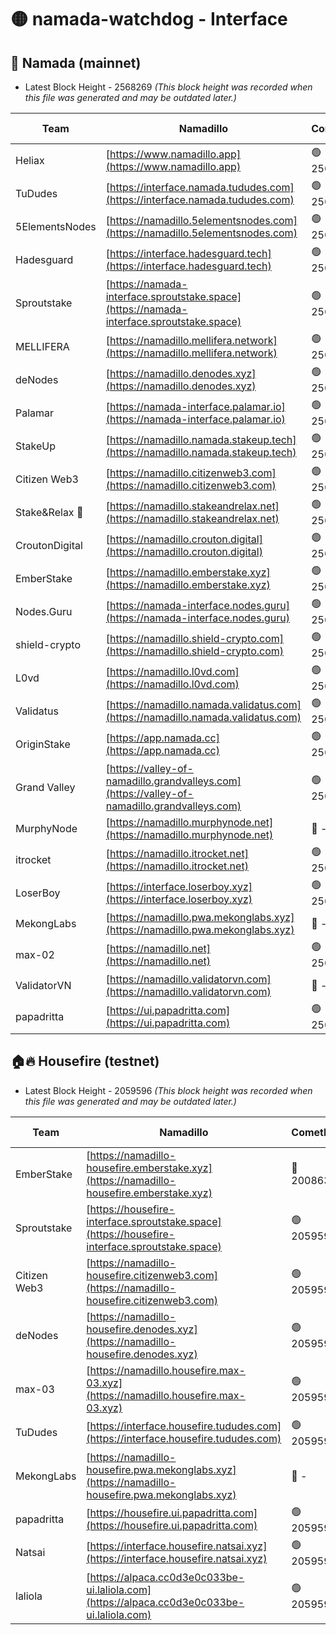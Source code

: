 # 🟡 namada-watchdog - Interface

## 🚀 Namada (mainnet)
- Latest Block Height - 2568269 *(This block height was recorded when this file was generated and may be outdated later.)*

| Team | Namadillo | CometBFT | Indexer | MASP Indexer |
|-|-|-|-|-|
| Heliax | [https://www.namadillo.app](https://www.namadillo.app) | 🟢 2568248 | 🟢 2568248 | 🟢 2568248 |
| TuDudes | [https://interface.namada.tududes.com](https://interface.namada.tududes.com) | 🟢 2568248 | 🟢 2568247 | 🟢 2568247 |
| 5ElementsNodes | [https://namadillo.5elementsnodes.com](https://namadillo.5elementsnodes.com) | 🟢 2568249 | 🟢 2568249 | 🟢 2568249 |
| Hadesguard | [https://interface.hadesguard.tech](https://interface.hadesguard.tech) | 🟢 2568250 | 🟢 2568247 | 🟢 2568248 |
| Sproutstake | [https://namada-interface.sproutstake.space](https://namada-interface.sproutstake.space) | 🟢 2568250 | 🔴 2513702 | 🔴 - |
| MELLIFERA | [https://namadillo.mellifera.network](https://namadillo.mellifera.network) | 🟢 2568253 | 🟢 2568253 | 🟢 2568253 |
| deNodes | [https://namadillo.denodes.xyz](https://namadillo.denodes.xyz) | 🟢 2568254 | 🟢 2568254 | 🟢 2568254 |
| Palamar | [https://namada-interface.palamar.io](https://namada-interface.palamar.io) | 🟢 2568254 | 🟢 2568254 | 🟢 2568254 |
| StakeUp | [https://namadillo.namada.stakeup.tech](https://namadillo.namada.stakeup.tech) | 🟢 2568255 | 🟢 2568255 | 🟢 2568255 |
| Citizen Web3 | [https://namadillo.citizenweb3.com](https://namadillo.citizenweb3.com) | 🟢 2568256 | 🟢 2568251 | 🟢 2568253 |
| Stake&Relax 🦥 | [https://namadillo.stakeandrelax.net](https://namadillo.stakeandrelax.net) | 🟢 2568256 | 🟢 2568256 | 🟢 2568256 |
| CroutonDigital | [https://namadillo.crouton.digital](https://namadillo.crouton.digital) | 🟢 2568257 | 🟢 2568257 | 🟢 2568257 |
| EmberStake | [https://namadillo.emberstake.xyz](https://namadillo.emberstake.xyz) | 🟢 2568257 | 🟢 2568257 | 🟢 2568257 |
| Nodes.Guru | [https://namada-interface.nodes.guru](https://namada-interface.nodes.guru) | 🟢 2568258 | 🟢 2568258 | 🟢 2568257 |
| shield-crypto | [https://namadillo.shield-crypto.com](https://namadillo.shield-crypto.com) | 🟢 2568258 | 🟢 2568258 | 🟢 2568258 |
| L0vd | [https://namadillo.l0vd.com](https://namadillo.l0vd.com) | 🟢 2568259 | 🟢 2568259 | 🟢 2568259 |
| Validatus | [https://namadillo.namada.validatus.com](https://namadillo.namada.validatus.com) | 🟢 2568260 | 🟢 2568260 | 🟢 2568260 |
| OriginStake | [https://app.namada.cc](https://app.namada.cc) | 🟢 2568260 | 🟢 2568260 | 🟢 2568260 |
| Grand Valley | [https://valley-of-namadillo.grandvalleys.com](https://valley-of-namadillo.grandvalleys.com) | 🟢 2568261 | 🟢 2568260 | 🟢 2568261 |
| MurphyNode | [https://namadillo.murphynode.net](https://namadillo.murphynode.net) | 🔴 - | 🔴 - | 🔴 - |
| itrocket | [https://namadillo.itrocket.net](https://namadillo.itrocket.net) | 🟢 2568263 | 🟢 2568263 | 🟢 2568263 |
| LoserBoy | [https://interface.loserboy.xyz](https://interface.loserboy.xyz) | 🟢 2568264 | 🟢 2568264 | 🟢 2568264 |
| MekongLabs | [https://namadillo.pwa.mekonglabs.xyz](https://namadillo.pwa.mekonglabs.xyz) | 🔴 - | 🔴 - | 🔴 - |
| max-02 | [https://namadillo.net](https://namadillo.net) | 🟢 2568266 | 🟢 2568266 | 🟢 2568266 |
| ValidatorVN | [https://namadillo.validatorvn.com](https://namadillo.validatorvn.com) | 🔴 - | 🔴 - | 🔴 - |
| papadritta | [https://ui.papadritta.com](https://ui.papadritta.com) | 🟢 2568269 | 🟢 2568268 | 🟢 2568268 |

## 🏠🔥 Housefire (testnet)
- Latest Block Height - 2059596 *(This block height was recorded when this file was generated and may be outdated later.)*

| Team | Namadillo | CometBFT | Indexer | MASP Indexer |
|-|-|-|-|-|
| EmberStake | [https://namadillo-housefire.emberstake.xyz](https://namadillo-housefire.emberstake.xyz) | 🔴 2008636 | 🔴 - | 🔴 - |
| Sproutstake | [https://housefire-interface.sproutstake.space](https://housefire-interface.sproutstake.space) | 🟢 2059591 | 🟢 2059591 | 🟢 2059591 |
| Citizen Web3 | [https://namadillo-housefire.citizenweb3.com](https://namadillo-housefire.citizenweb3.com) | 🟢 2059592 | 🟢 2059591 | 🟢 2059592 |
| deNodes | [https://namadillo-housefire.denodes.xyz](https://namadillo-housefire.denodes.xyz) | 🟢 2059592 | 🟢 2059592 | 🟢 2059592 |
| max-03 | [https://namadillo.housefire.max-03.xyz](https://namadillo.housefire.max-03.xyz) | 🟢 2059593 | 🟢 2059592 | 🟢 2059592 |
| TuDudes | [https://interface.housefire.tududes.com](https://interface.housefire.tududes.com) | 🟢 2059593 | 🟢 2059593 | 🟢 2059593 |
| MekongLabs | [https://namadillo-housefire.pwa.mekonglabs.xyz](https://namadillo-housefire.pwa.mekonglabs.xyz) | 🔴 - | 🔴 - | 🔴 - |
| papadritta | [https://housefire.ui.papadritta.com](https://housefire.ui.papadritta.com) | 🟢 2059595 | 🟢 2059595 | 🟢 2059595 |
| Natsai | [https://interface.housefire.natsai.xyz](https://interface.housefire.natsai.xyz) | 🟢 2059595 | 🟢 2059595 | 🟢 2059595 |
| laliola | [https://alpaca.cc0d3e0c033be-ui.laliola.com](https://alpaca.cc0d3e0c033be-ui.laliola.com) | 🟢 2059596 | 🟢 2059596 | 🟢 2059596 |

